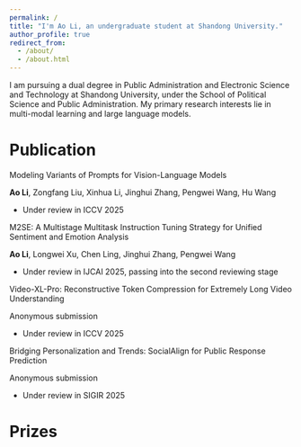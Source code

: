 ```yaml
---
permalink: /
title: "I'm Ao Li, an undergraduate student at Shandong University."
author_profile: true
redirect_from: 
  - /about/
  - /about.html
---
```


I am pursuing a dual degree in Public Administration and Electronic Science and Technology at Shandong University, under the School of Political Science and Public Administration. My primary research interests lie in multi-modal learning and large language models. 

Publication
======
Modeling Variants of Prompts for Vision-Language Models 

**Ao Li**, Zongfang Liu, Xinhua Li, Jinghui Zhang, Pengwei Wang, Hu Wang
- Under review in ICCV 2025

M2SE: A Multistage Multitask Instruction Tuning Strategy for Unified Sentiment and Emotion Analysis 

**Ao Li**, Longwei Xu, Chen Ling, Jinghui Zhang, Pengwei Wang
- Under review in IJCAI 2025, passing into the second reviewing stage

Video-XL-Pro: Reconstructive Token Compression for Extremely Long Video Understanding 

Anonymous submission
- Under review in ICCV 2025

Bridging Personalization and Trends: SocialAlign for Public Response Prediction 

Anonymous submission
- Under review in SIGIR 2025

Prizes
======

